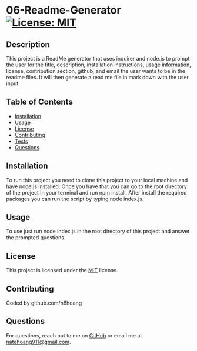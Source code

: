 
# 06-Readme-Generator [![License: MIT](https://img.shields.io/badge/License-MIT-yellow.svg)](https://opensource.org/licenses/MIT)

## Description

This project is a ReadMe generator that uses inquirer and node.js to prompt the user for the title, description, installation instructions, usage information, license, contribution section, github, and email the user wants to be in the readme files. It will then generate a read me file in mark down with the user input.

## Table of Contents

- [Installation](#installation)
- [Usage](#usage)
- [License](#license)
- [Contributing](#contributing)
- [Tests](#tests)
- [Questions](#questions)

## Installation

To run this project you need to clone this project to your local machine and have node.js installed. Once you have that you can go to the root directory of the project in your terminal and run npm install. After install the required packages you can run the script by typing node index.js.

## Usage

To use just run node index.js in the root directory of this project and answer the prompted questions.

## License

This project is licensed under the [MIT](https://opensource.org/licenses/MIT) license.

## Contributing

Coded by github.com/n8hoang

## Questions

For questions, reach out to me on [GitHub](https://github.com/n8hoang) or email me at natehoang911@gmail.com.
